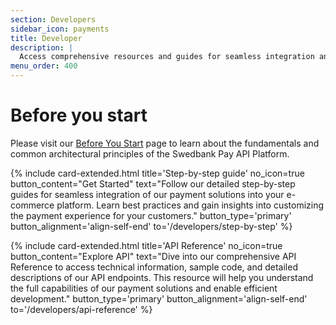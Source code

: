 ```yaml
---
section: Developers
sidebar_icon: payments
title: Developer
description: |
  Access comprehensive resources and guides for seamless integration and development with our payment solutions.
menu_order: 400
---
```


# Before you start

Please visit our [Before You Start](/developers/before-you-start) page to learn about the fundamentals and common architectural principles of the Swedbank Pay API Platform.


{% include card-extended.html
  title='Step-by-step guide'
  no_icon=true
  button_content="Get Started"
  text="Follow our detailed step-by-step guides for seamless integration of our payment solutions into your e-commerce platform. Learn best practices and gain insights into customizing the payment experience for your customers."
  button_type='primary'
  button_alignment='align-self-end'
  to='/developers/step-by-step'
%}

{% include card-extended.html
  title='API Reference'
  no_icon=true
  button_content="Explore API"
  text="Dive into our comprehensive API Reference to access technical information, sample code, and detailed descriptions of our API endpoints. This resource will help you understand the full capabilities of our payment solutions and enable efficient development."
  button_type='primary'
  button_alignment='align-self-end'
  to='/developers/api-reference'
%}